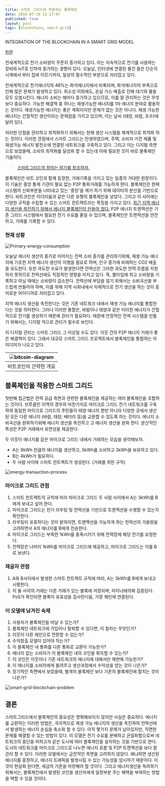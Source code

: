 ```yaml
---
title: 스마트 그리드에 적용하는 블록체인
date: 2018-07-19 12:17:07
published: true
layout: post
tags: [blockchain, smart-grid]
---
```


INTEGRATION OF THE BLOCKCHAIN IN A SMART GRID MODEL

[원문](https://www.researchgate.net/publication/320518549_INTEGRATION_OF_THE_BLOCKCHAIN_IN_A_smart-grid_MODEL?enrichId=rgreq-9836cc88629c47c28cf25309f1ff653c-XXX&enrichSource=Y292ZXJQYWdlOzMyMDUxODU0OTtBUzo1NTE0NjQxOTgwNDE2MDBAMTUwODQ5MDcxODI1NQ%3D%3D&el=1_x_3&_esc=publicationCoverPdf)

전세계적으로 전기 소비량이 꾸준히 증가하고 있다. 이는 지속적으로 전기를 사용하는 장비와 IoT로 인하여 증가하는 경향이 있다. 오늘날, 인터넷에 연결된 물건 들은 단순히 시계에서 부터 집에 이르기까지, 일상의 필수적인 부분으로 자리잡고 있다.

전세계적으로 전기에너지의 48%는 화석에너지에서 비록되며, 화석에너지의 부족으로 인해 많은 문제가 발생하고 있다. 희소성 이외에도, 온실 가스 배출로 인해 대기와 물을 모두 오염시킨다. 에너지 소비는 해마다 증가하고 있으므로, 이를 잘 관리하는 것은 무엇보다 중요하다. 가능한 해결책 중 하나는 재생가능한 에너지를 1차 에너지 분야로 활용하는 것이다. 재생가능한 에너지는 좋은 계획이지만 문제가 없는 것은 아니다. 재생 가능한 에너지는 간헐적인 생산이라는 문제점을 가지고 있으며, 이는 날씨 (태양, 바람, 조수)에 달려 있다.

이러한 단점을 관리하고 최적화하기 위해서는 현재 생산 시스템을 체계적으로 최적화 하는 것이다. 이러한 관점에서 스마트 그리드는 탄생하였으며, 주택, 소비자 가전 제품 및 재생가능 에너지 발전소에 연결된 네트워크를 구축하고 있다. 그리고 이는 디지털 측면으로 보았을때, 소비의 최적화를 달성화 할 수 있는데 이에 필요한 것이 바로 블록체인 기술이다.

> [스마트그리드의 정의는 여기를 참조하자.](https://terms.naver.com/entry.nhn?docId=3581240&cid=59088&categoryId=59096)

블록체인은 비트 코인과 함께 등장한, 거래기록을 가지고 있는 일종의 거대한 원장이다. 이 기술은 중앙 통제 기관이 필요 없는 P2P 통화거래를 가능하게 한다. 블록체인은 현재 시스템의 신뢰부분을 나타내고 있는 '중앙'을 제거 하기 위해 데이터의 분산을 기반으로 한다. 비트코인은 이더리움과 같은 다른 유형의 블록체인을 낳았다. 그리고 이 사이에는 다양한 규칙을 수립할 수 있는 스마트 컨트랙트라는 특징을 가지고 있다. [최근 지역 에너지 생산을 촉진하기 위해서 에너지 블록체인이 만들어 졌다.](https://www.siemens.com/innovation/en/home/pictures-of-the-future/energy-and-efficiency/smart-grids-and-energy-storage-microgrid-in-brooklyn.html) P2P 에너지 트랜잭션은 기존 그리드 시스템에서 필요한 전기 수요를 줄일 수 있으며, 블록체인은 트랜잭션을 안전하고, 거래를 기록할 수 있다.

### 현재 상황 

![Primary-energy-consumption](../../../../2018/07/Primary-energy-consumption.png)

오늘날 에너지 생산의 증가로 이어지는 전력 소비 증가를 관리하기위해, 재생 가능 에너지에 기초한 지역 에너지 생산의 이행을 필요로 하며, 인구 증가에 비례하는 CO2 배출을 유도한다. 또한 과도한 수요가 발생한다면 전력선은 그러한 과도한 전력 흐름을 지원하지 못하므로 전력선에도 직접적인 영향을 미치고 있다. 즉, 풀타임에 최고 소비량을 기록하고 아닐 때에는 소비량이 감소한다. 전력선에 부담을 덜기 위해서는 소비곡선을 부드럽게 만들어야 하며, 이를 위해 지역 사회내에서 자체적으로 전기 생산을 하는 것이 흥미로운 아이디어로 자리잡고 있다. 

지역 에너지 생산을 촉진한다는 것은 기존 네트워크 내에서 재생 가능 에너지를 통합한다는 것을 의미한다. 그러나 이러한 통합은, 바람이나 태양과 같은 이러한 에너지가 간헐적으로 전기를 생성하기 때문에 관리가 필요하다. 때문에 안정적인 전력 시스템을 만들기 위해서는, 디지털 적으로 관리가 필수로 보인다.

이 디지털 관리는 스마트 그리드 그 이상일 수도 있다. 이웃 간의 P2P 에너지 거래가 좋은 해결책이 있다. 그래서 대규모 스마트 그리드 프로젝트에서 블록체인을 통합하는 아이디어가 나오고 있다.

|![bitcoin-diagram](../../../../2018/07/bitcoin-diagram.png)|
|:-:|
|비트코인의 간략한 개요|


## 블록체인을 적용한 스마트 그리드

첫번째 접근법은 전력 공급 측면과 관련한 블록체인을 제공하는 여러 블록체인을 조합하는 것이다. 브루클린 지역의 경우와 마찬가지로 마이크로 그리드 전기 네트워크를 구축하여 동일한 마이크로 그리드의 주민들이 태양 에너지 뿐만 아니라 다양한 곳에서 생산된 모든 다른 에너지 (바람, 태양, 배터리 등)을 교환할 수 있도록 하는 것이다. 에너지 소비곡선을 완화하기위해 에너지 생산을 촉진하고 고 에너지 생산을 완화 한다. 분산적인 특성은 P2P 거래에서 유연성을 제공한다.

두 이웃이 에너지를 같은 마이크로 그리드 내에서 거래하는 모습을 생각해보자.

- A는 8kWh 만큼의 에너지를 생산하고, 5kWh를 소비하고 3kWh을 보유하고 있다.
- B는 4kWh가 필요하다.
- 두 사람 사이에 스마트 컨트랙트가 생성된다. (거래를 위한 규칙)

![energy-transaction-process](../../../../2018/07/energy-transaction-process.png)

### 마이크로 그리드 관점

1. 스마트 컨트랙트의 규칙에 따라 마이크로 그리드 두 사람 사이에서 A는 3kWh를 B에게 보내고 싶어 한다.
2. 마이크로 그리드는 전기 라우팅 및 전력선을 기반으로 트랜잭션을 수행할 수 있는지 확인한다.
3. 라우팅이 유효하다는 것이 밝혀지면, 트랜잭션을 가능하게 하는 전력선의 가용량을 고려하면서 A의 에너지를 B에게 전송한다.
4. 마이크로 그리드는 부족한 1kWh를 충족시키기 위해 전력망에 해당 전기를 요청한다.
5. 전력망은 나머지 1kWh를 마이크로 그리드에 제공하고, 마이크로 그리드는 이를 B로 보낸다.

### 채굴자 관점

1. A와 B사이에서 발생한 스마트 컨트랙트 규칙에 따라, A는 3kWh를 B에게 보내고 시펑한다.
2. 이 둘 사이의 거래는 다른 거래가 있는 블록에 저장되며, 마이너에의해 검증된다. PoS가 확인되면 블록이 유효성을 검사한다음, 가장 체인에 연결된다.

### 이 모델에 남겨진 숙제

1. 사용자가 블록체인을 떠날 수 있는가?
2. 블록체인 네트워크에 가입이나 탈퇴할 수 있다면, 이 절차는 무엇인가?
3. 이웃이 다른 체인으로 전환할 수 있는가?
4. 수익창출 모델이 있어야 하는가?
5. 이 블록체인 내 통화를 다른 통화로 교환이 가능한가?
6. 에너지 없는 소비자가 이 블록체인 내의 코인을 획득할 수 있는가?
7. 이 코인은 이웃이나 기존 네트워크의 에너지에 대해서만 재판매 가능한가?
8. 이 에너지를 소비자에게 돌려주고 생산과정에서 수익성을 얻는 것이 나은가?
9. 장기적인 측면에서 보았을때, 별개의 블록체인 보다 기존의 블록체인에 합치는 것이 나은가?

![smart-grid-blockchain-problem](../../../../2018/07/smart-grid-blockchain-problem.png)

## 결론

스마트그리드에서 블록체인의 중요성은 명확해보이지 않지만 사실은 중요하다. 에너지를 교환하는 이러한 방법은, 국지적으로 재생 가능 에너지의 생산을 촉진하여 전력선에서 발생하는 에너지 손실을 축소화 할 수 있다. 아직 몇가지 문제가 남아있지만, 직면한 문제를 해결할 수 있는 방법이 있다. 이 모델은 전기 수요를 분배하고 균일화함으로써 네트워크의 중단을 피하고자 같은 도시에 여러 블록체인을 설치하는 것을 기반으로 한다. 도시의 네트워크를 마이크로 그리드로 나누면 에너지 흐름 및 P2P 트랜잭션을 보다 잘 관리 할 수 있다. 이러한 모델에서는 금전적인 측면을 고려하지 않았다. 왜냐하면 생산된 에너지를 흥정하고, 에너지 트래픽을 발생시킬 수 있는 가능성을 암시하기 때문이다. 이것이 현실화 된다면, 세금의 기준을 마련해야 할 것이다. 그리고 에너지생산을 독려하기 위해서는, 블록체인에서 발생된 코인을 생산자에게 일정부분 주는 혜택을 부여하는 방법을 택할 수 있을 것이다.